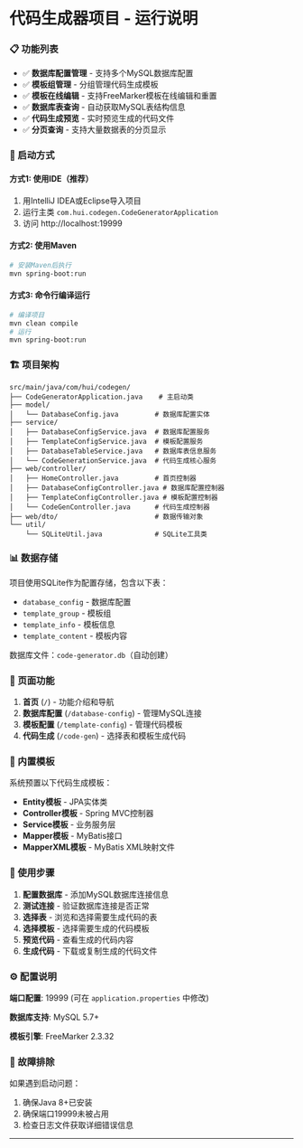 # 代码生成器项目 - 运行说明

### 📋 功能列表
- ✅ **数据库配置管理** - 支持多个MySQL数据库配置
- ✅ **模板组管理** - 分组管理代码生成模板  
- ✅ **模板在线编辑** - 支持FreeMarker模板在线编辑和重置
- ✅ **数据库表查询** - 自动获取MySQL表结构信息
- ✅ **代码生成预览** - 实时预览生成的代码文件
- ✅ **分页查询** - 支持大量数据表的分页显示

### 🚀 启动方式

#### 方式1: 使用IDE（推荐）
1. 用IntelliJ IDEA或Eclipse导入项目
2. 运行主类 `com.hui.codegen.CodeGeneratorApplication`
3. 访问 http://localhost:19999

#### 方式2: 使用Maven
```bash
# 安装Maven后执行
mvn spring-boot:run
```

#### 方式3: 命令行编译运行
```bash
# 编译项目
mvn clean compile
# 运行
mvn spring-boot:run
```

### 🏗️ 项目架构

```
src/main/java/com/hui/codegen/
├── CodeGeneratorApplication.java    # 主启动类
├── model/
│   └── DatabaseConfig.java         # 数据库配置实体
├── service/
│   ├── DatabaseConfigService.java  # 数据库配置服务
│   ├── TemplateConfigService.java  # 模板配置服务
│   ├── DatabaseTableService.java   # 数据库表信息服务
│   └── CodeGenerationService.java  # 代码生成核心服务
├── web/controller/
│   ├── HomeController.java         # 首页控制器
│   ├── DatabaseConfigController.java # 数据库配置控制器
│   ├── TemplateConfigController.java # 模板配置控制器
│   └── CodeGenController.java      # 代码生成控制器
├── web/dto/                        # 数据传输对象
└── util/
    └── SQLiteUtil.java             # SQLite工具类
```

### 📊 数据存储

项目使用SQLite作为配置存储，包含以下表：
- `database_config` - 数据库配置
- `template_group` - 模板组  
- `template_info` - 模板信息
- `template_content` - 模板内容

数据库文件：`code-generator.db`（自动创建）

### 🎯 页面功能

1. **首页** (`/`) - 功能介绍和导航
2. **数据库配置** (`/database-config`) - 管理MySQL连接
3. **模板配置** (`/template-config`) - 管理代码模板
4. **代码生成** (`/code-gen`) - 选择表和模板生成代码

### 🔧 内置模板

系统预置以下代码生成模板：
- **Entity模板** - JPA实体类
- **Controller模板** - Spring MVC控制器
- **Service模板** - 业务服务层
- **Mapper模板** - MyBatis接口
- **MapperXML模板** - MyBatis XML映射文件

### 📝 使用步骤

1. **配置数据库** - 添加MySQL数据库连接信息
2. **测试连接** - 验证数据库连接是否正常
3. **选择表** - 浏览和选择需要生成代码的表
4. **选择模板** - 选择需要生成的代码模板
5. **预览代码** - 查看生成的代码内容
6. **生成代码** - 下载或复制生成的代码文件

### ⚙️ 配置说明

**端口配置**: 19999 (可在 `application.properties` 中修改)

**数据库支持**: MySQL 5.7+ 

**模板引擎**: FreeMarker 2.3.32

### 🐛 故障排除

如果遇到启动问题：
1. 确保Java 8+已安装
2. 确保端口19999未被占用
3. 检查日志文件获取详细错误信息

---